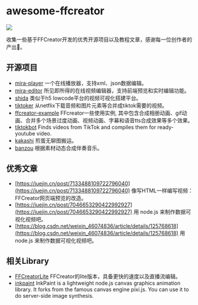 # awesome-ffcreator

![](https://tnfe.github.io/FFCreator/_media/logo/logo.png)

收集一些基于FFCreator开发的优秀开源项目以及教程文章，感谢每一位创作者的产出🍮。

## 开源项目

- [mira-player](https://miravideo.github.io/mira-player/)  一个在线播放器，支持xml、json数据编辑。
- [mira-editor](https://miravideo.github.io/mira-editor/)  所见即所得的在线视频编辑器，支持前端预览和实时编辑功能。
- [shida](https://github.com/tnfe/shida) 类似于h5 lowcode平台的视频可视化搭建平台。
- [tiktoker](https://github.com/Theryston/tiktoker) 从netflix下载音频和图片元素等合并成tiktok需要的视频。
- [ffcreator-example](https://github.com/xucz/ffcreator-example) FFcreator一些使用实例, 其中包含合成相册动画、gif动画、合并多个场景过度动画、视频动画、字幕和语音tts合成效果等多个效果。
- [tiktokbot](https://github.com/slimsevernake/tiktokbot) Finds videos from TikTok and compiles them for ready-youtube video.
- [kakashi](https://github.com/kinglisky/kakashi) 煎蛋无聊图搬运。
- [banzou](https://github.com/charleyup/banzou) 根据素材动态合成伴奏音乐。

## 优秀文章
- [https://juejin.cn/post/7133488109722796040](https://juejin.cn/post/7133488109722796040) 像写HTML一样编写视频：FFCreator网页端预览的改造。
- [https://juejin.cn/post/7046653290422992927](https://juejin.cn/post/7046653290422992927) 用 node.js 来制作数据可视化视频吧。
- [https://blog.csdn.net/weixin_46074836/article/details/125768618](https://blog.csdn.net/weixin_46074836/article/details/125768618) 用 node.js 来制作数据可视化视频吧。

## 相关Library

- [FFCreatorLite](https://github.com/drawcall/FFCreatorLite) FFCreator的lite版本，具备更快的速度以及直播流编辑。
- [inkpaint](https://github.com/drawcall/inkpaint) InkPaint is a lightweight node.js canvas graphics animation library. It forks from the famous canvas engine pixi.js. You can use it to do server-side image synthesis.
